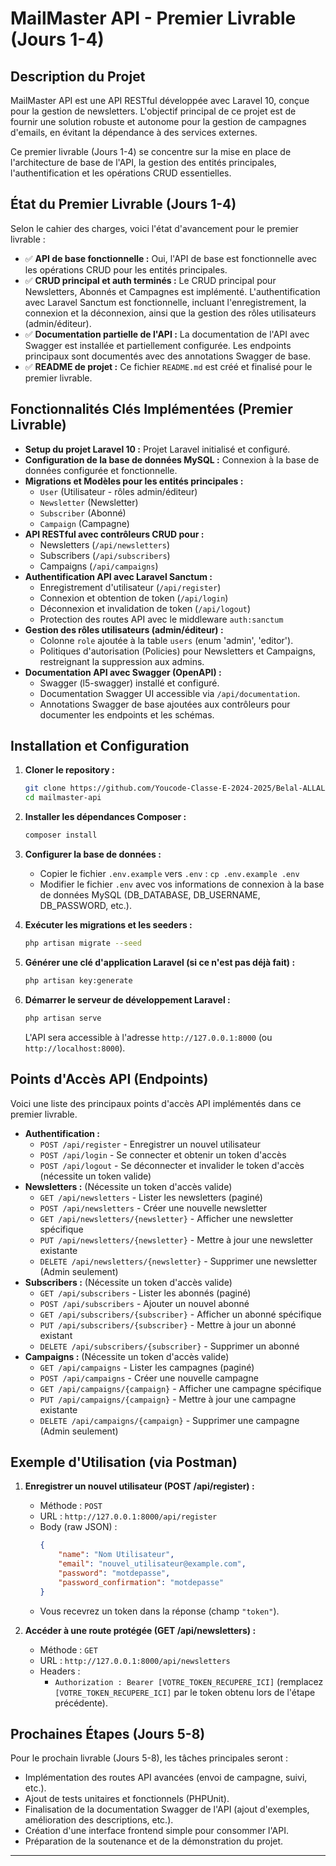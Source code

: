 # MailMaster API - Premier Livrable (Jours 1-4)

## Description du Projet

MailMaster API est une API RESTful développée avec Laravel 10, conçue pour la gestion de newsletters. L'objectif principal de ce projet est de fournir une solution robuste et autonome pour la gestion de campagnes d'emails, en évitant la dépendance à des services externes.

Ce premier livrable (Jours 1-4) se concentre sur la mise en place de l'architecture de base de l'API, la gestion des entités principales, l'authentification et les opérations CRUD essentielles.

## État du Premier Livrable (Jours 1-4)

Selon le cahier des charges, voici l'état d'avancement pour le premier livrable :

*   ✅ **API de base fonctionnelle :** Oui, l'API de base est fonctionnelle avec les opérations CRUD pour les entités principales.
*   ✅ **CRUD principal et auth terminés :**  Le CRUD principal pour Newsletters, Abonnés et Campagnes est implémenté. L'authentification avec Laravel Sanctum est fonctionnelle, incluant l'enregistrement, la connexion et la déconnexion, ainsi que la gestion des rôles utilisateurs (admin/éditeur).
*   ✅ **Documentation partielle de l'API :**  La documentation de l'API avec Swagger est installée et partiellement configurée. Les endpoints principaux sont documentés avec des annotations Swagger de base.
*   ✅ **README de projet :** Ce fichier `README.md` est créé et finalisé pour le premier livrable.

## Fonctionnalités Clés Implémentées (Premier Livrable)

*   **Setup du projet Laravel 10 :**  Projet Laravel initialisé et configuré.
*   **Configuration de la base de données MySQL :** Connexion à la base de données configurée et fonctionnelle.
*   **Migrations et Modèles pour les entités principales :**
    *   `User` (Utilisateur - rôles admin/éditeur)
    *   `Newsletter` (Newsletter)
    *   `Subscriber` (Abonné)
    *   `Campaign` (Campagne)
*   **API RESTful avec contrôleurs CRUD pour :**
    *   Newsletters (`/api/newsletters`)
    *   Subscribers (`/api/subscribers`)
    *   Campaigns (`/api/campaigns`)
*   **Authentification API avec Laravel Sanctum :**
    *   Enregistrement d'utilisateur (`/api/register`)
    *   Connexion et obtention de token (`/api/login`)
    *   Déconnexion et invalidation de token (`/api/logout`)
    *   Protection des routes API avec le middleware `auth:sanctum`
*   **Gestion des rôles utilisateurs (admin/éditeur) :**
    *   Colonne `role` ajoutée à la table `users` (enum 'admin', 'editor').
    *   Politiques d'autorisation (Policies) pour Newsletters et Campaigns, restreignant la suppression aux admins.
*   **Documentation API avec Swagger (OpenAPI) :**
    *   Swagger (l5-swagger) installé et configuré.
    *   Documentation Swagger UI accessible via `/api/documentation`.
    *   Annotations Swagger de base ajoutées aux contrôleurs pour documenter les endpoints et les schémas.

## Installation et Configuration

1.  **Cloner le repository :**
    ```bash
    git clone https://github.com/Youcode-Classe-E-2024-2025/Belal-ALLALA-MailMaster.git mailmaster-api
    cd mailmaster-api
    ```

2.  **Installer les dépendances Composer :**
    ```bash
    composer install
    ```

3.  **Configurer la base de données :**
    *   Copier le fichier `.env.example` vers `.env` : `cp .env.example .env`
    *   Modifier le fichier `.env` avec vos informations de connexion à la base de données MySQL (DB\_DATABASE, DB\_USERNAME, DB\_PASSWORD, etc.).

4.  **Exécuter les migrations et les seeders :**
    ```bash
    php artisan migrate --seed
    ```

5.  **Générer une clé d'application Laravel (si ce n'est pas déjà fait) :**
    ```bash
    php artisan key:generate
    ```

6.  **Démarrer le serveur de développement Laravel :**
    ```bash
    php artisan serve
    ```
    L'API sera accessible à l'adresse `http://127.0.0.1:8000` (ou `http://localhost:8000`).

## Points d'Accès API (Endpoints)

Voici une liste des principaux points d'accès API implémentés dans ce premier livrable.

*   **Authentification :**
    *   `POST /api/register` - Enregistrer un nouvel utilisateur
    *   `POST /api/login` - Se connecter et obtenir un token d'accès
    *   `POST /api/logout` - Se déconnecter et invalider le token d'accès (nécessite un token valide)
*   **Newsletters :** (Nécessite un token d'accès valide)
    *   `GET /api/newsletters` - Lister les newsletters (paginé)
    *   `POST /api/newsletters` - Créer une nouvelle newsletter
    *   `GET /api/newsletters/{newsletter}` - Afficher une newsletter spécifique
    *   `PUT /api/newsletters/{newsletter}` - Mettre à jour une newsletter existante
    *   `DELETE /api/newsletters/{newsletter}` - Supprimer une newsletter (Admin seulement)
*   **Subscribers :** (Nécessite un token d'accès valide)
    *   `GET /api/subscribers` - Lister les abonnés (paginé)
    *   `POST /api/subscribers` - Ajouter un nouvel abonné
    *   `GET /api/subscribers/{subscriber}` - Afficher un abonné spécifique
    *   `PUT /api/subscribers/{subscriber}` - Mettre à jour un abonné existant
    *   `DELETE /api/subscribers/{subscriber}` - Supprimer un abonné
*   **Campaigns :** (Nécessite un token d'accès valide)
    *   `GET /api/campaigns` - Lister les campagnes (paginé)
    *   `POST /api/campaigns` - Créer une nouvelle campagne
    *   `GET /api/campaigns/{campaign}` - Afficher une campagne spécifique
    *   `PUT /api/campaigns/{campaign}` - Mettre à jour une campagne existante
    *   `DELETE /api/campaigns/{campaign}` - Supprimer une campagne (Admin seulement)

## Exemple d'Utilisation (via Postman)

1.  **Enregistrer un nouvel utilisateur (POST /api/register) :**
    *   Méthode : `POST`
    *   URL : `http://127.0.0.1:8000/api/register`
    *   Body (raw JSON) :
        ```json
        {
            "name": "Nom Utilisateur",
            "email": "nouvel_utilisateur@example.com",
            "password": "motdepasse",
            "password_confirmation": "motdepasse"
        }
        ```
    *   Vous recevrez un token dans la réponse (champ `"token"`).

2.  **Accéder à une route protégée (GET /api/newsletters) :**
    *   Méthode : `GET`
    *   URL : `http://127.0.0.1:8000/api/newsletters`
    *   Headers :
        *   `Authorization : Bearer [VOTRE_TOKEN_RECUPERE_ICI]` (remplacez `[VOTRE_TOKEN_RECUPERE_ICI]` par le token obtenu lors de l'étape précédente).

## Prochaines Étapes (Jours 5-8)

Pour le prochain livrable (Jours 5-8), les tâches principales seront :

*   Implémentation des routes API avancées (envoi de campagne, suivi, etc.).
*   Ajout de tests unitaires et fonctionnels (PHPUnit).
*   Finalisation de la documentation Swagger de l'API (ajout d'exemples, amélioration des descriptions, etc.).
*   Création d'une interface frontend simple pour consommer l'API.
*   Préparation de la soutenance et de la démonstration du projet.

---

